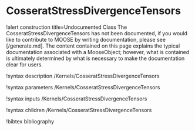 <!-- MOOSE Documentation Stub: Remove this when content is added. -->

# CosseratStressDivergenceTensors

!alert construction title=Undocumented Class
The CosseratStressDivergenceTensors has not been documented, if you would like to contribute to MOOSE by
writing documentation, please see [/generate.md]. The content contained on this page explains
the typical documentation associated with a MooseObject; however, what is contained is ultimately
determined by what is necessary to make the documentation clear for users.

!syntax description /Kernels/CosseratStressDivergenceTensors

!syntax parameters /Kernels/CosseratStressDivergenceTensors

!syntax inputs /Kernels/CosseratStressDivergenceTensors

!syntax children /Kernels/CosseratStressDivergenceTensors

!bibtex bibliography
